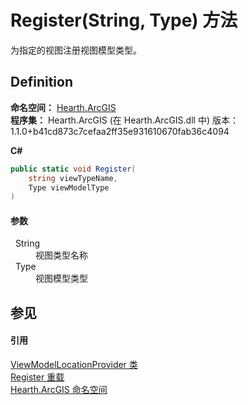 # Register(String, Type) 方法


为指定的视图注册视图模型类型。



## Definition
**命名空间：** <a href="N_Hearth_ArcGIS">Hearth.ArcGIS</a>  
**程序集：** Hearth.ArcGIS (在 Hearth.ArcGIS.dll 中) 版本：1.1.0+b41cd873c7cefaa2ff35e931610670fab36c4094

**C#**
``` C#
public static void Register(
	string viewTypeName,
	Type viewModelType
)
```



#### 参数
<dl><dt>  String</dt><dd>视图类型名称</dd><dt>  Type</dt><dd>视图模型类型</dd></dl>

## 参见


#### 引用
<a href="T_Hearth_ArcGIS_ViewModelLocationProvider">ViewModelLocationProvider 类</a>  
<a href="Overload_Hearth_ArcGIS_ViewModelLocationProvider_Register">Register 重载</a>  
<a href="N_Hearth_ArcGIS">Hearth.ArcGIS 命名空间</a>  
